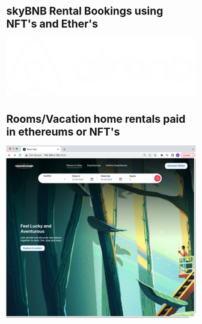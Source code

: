 # skyBNB Rental Bookings using NFT's and Ether's
![alt text](src/images/airbnb.png)
# Rooms/Vacation home rentals paid in ethereums or NFT's
![alt text](src/images/Screen-01.png)
